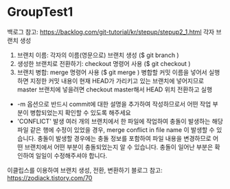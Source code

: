 # GroupTest1

백로그 참고: https://backlog.com/git-tutorial/kr/stepup/stepup2_1.html
각자 브랜치 생성
1. 브랜치 이름: 각자의 이름(영문으로) 브랜치 생성
  ($ git branch <branchname>)
2. 생성한 브랜치로 전환하기: checkout 명령어 사용
  ($ git checkout <branch>)
3. 브랜치 병합: merge 명령어 사용
  ($ git merge <commit>)
  병합할 커밋 이름을 넣어서 실행하면 지정한 커밋 내용이 현재 HEAD가 가리키고 있는 브랜치에 넣어지므로 master
  브랜치에 넣을려면 checkout master해서 HEAD 위치 전환하고 실행
* -m 옵션으로 반드시 commit에 대한 설명을 추가하여 작성하므로서 어떤 작업 부분이 병합되었는지 확인할 수 있도록 해주세요
* 'CONFLICT' 발생 
    여러 개의 브랜치에서 한 파일에 작업하여 충돌이 발생하는 해당 파일 같은 행에 수정이 있었을 경우, merge conflict in file name
  이 발생할 수 있습니다. 
    충돌이 발생할 경우에는 충돌 정보를 포함하여 파일 내용을 변경하므로 어떤 브랜치에서 어떤 부분이 충돌되었는지 알 수 있습니다. 
    충돌이 일어난 부분은 확인하여 일일이 수정해주셔야 합니다. 

이클립스를 이용하여 브랜치 생성, 전환, 변환하기
블로그 참고: https://zodiack.tistory.com/70
